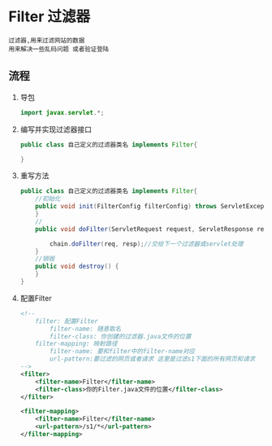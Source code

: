 # Filter 过滤器

    过滤器,用来过滤网站的数据
    用来解决一些乱码问题 或者验证登陆

## 流程

1. 导包

    ``` Java
    import javax.servlet.*;
    ```

2. 编写并实现过滤器接口

    ``` Java
    public class 自己定义的过滤器类名 implements Filter{

    }
    ```

3. 重写方法

    ``` Java
    public class 自己定义的过滤器类名 implements Filter{
        //初始化
        public void init(FilterConfig filterConfig) throws ServletException {
        }
        //
        public void doFilter(ServletRequest request, ServletResponse response, FilterChain chain) throws IOException, ServletException {

            chain.doFilter(req, resp);//交给下一个过滤器或servlet处理
        }
        //销毁
        public void destroy() {
        }
    }
    ```

4. 配置Filter

    ``` XML 
    <!--
        filter: 配置Filter
            filter-name: 随意取名
            filter-class: 你创建的过滤器.java文件的位置
        filter-mapping: 映射路径
            filter-name: 要和filter中的filter-name对应
            url-pattern:要过滤的网页或者请求 这里是过滤s1下面的所有网页和请求
    -->
    <filter>
        <filter-name>Filter</filter-name>
        <filter-class>你的Filter.java文件的位置</filter-class>
    </filter>

    <filter-mapping>
        <filter-name>Filter</filter-name>
        <url-pattern>/s1/*</url-pattern>
    </filter-mapping>
    ```
